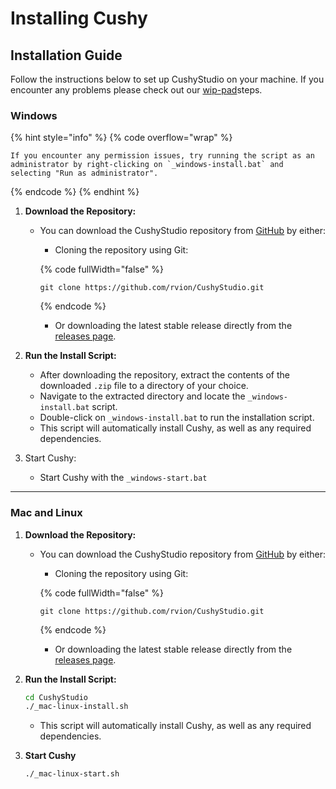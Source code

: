 # Installing Cushy

## Installation Guide

Follow the instructions below to set up CushyStudio on your machine. If you encounter any problems please check out our [wip-pad](../../going-further/wip-pad/ "mention")steps.

### Windows

{% hint style="info" %}
{% code overflow="wrap" %}
```
If you encounter any permission issues, try running the script as an administrator by right-clicking on `_windows-install.bat` and selecting "Run as administrator".
```
{% endcode %}
{% endhint %}

1. **Download the Repository:**
   *   You can download the CushyStudio repository from [GitHub](https://github.com/rvion/CushyStudio) by either:

       * Cloning the repository using Git:&#x20;

       {% code fullWidth="false" %}
       ```batch
       git clone https://github.com/rvion/CushyStudio.git
       ```
       {% endcode %}

       * Or downloading the latest stable release directly from the [releases page](https://github.com/rvion/CushyStudio/releases).


2.  **Run the Install Script:**

    * After downloading the repository, extract the contents of the downloaded `.zip` file to a directory of your choice.
    * Navigate to the extracted directory and locate the `_windows-install.bat` script.
    * Double-click on `_windows-install.bat` to run the installation script.
    * This script will automatically install Cushy, as well as any required dependencies.


3. Start Cushy:
   * Start Cushy with the `_windows-start.bat`

***

### Mac and Linux

1. **Download the Repository:**
   *   You can download the CushyStudio repository from [GitHub](https://github.com/rvion/CushyStudio) by either:

       * Cloning the repository using Git:&#x20;

       {% code fullWidth="false" %}
       ```batch
       git clone https://github.com/rvion/CushyStudio.git
       ```
       {% endcode %}

       * Or downloading the latest stable release directly from the [releases page](https://github.com/rvion/CushyStudio/releases).


2.  **Run the Install Script:**

    ```bash
    cd CushyStudio
    ./_mac-linux-install.sh
    ```

    * This script will automatically install Cushy, as well as any required dependencies.


3.  **Start Cushy**

    ```bash
    ./_mac-linux-start.sh
    ```
